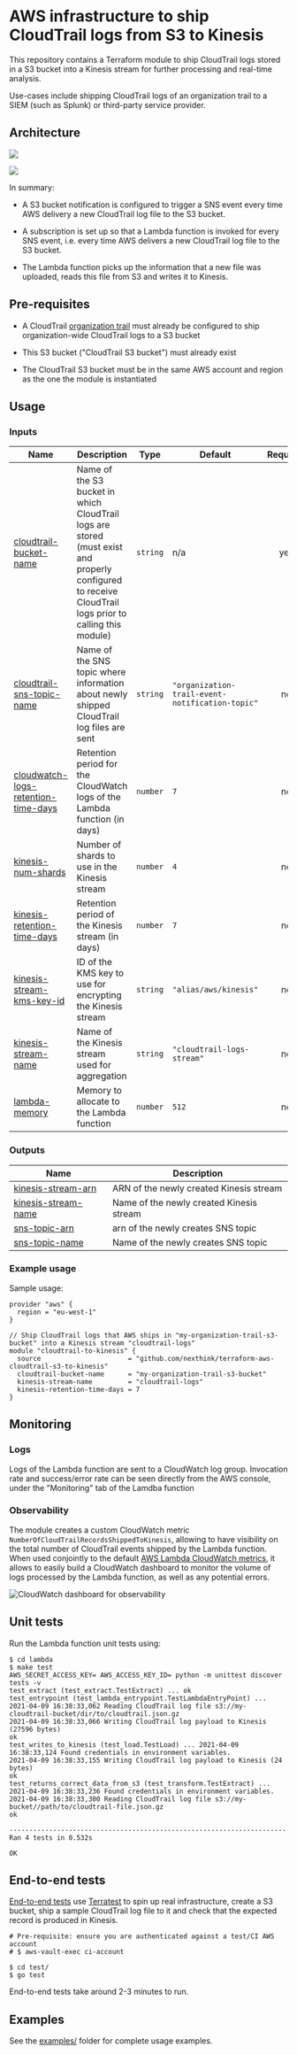 # AWS infrastructure to ship CloudTrail logs from S3 to Kinesis

This repository contains a Terraform module to ship CloudTrail logs stored in a S3 bucket into a Kinesis stream for further processing and real-time analysis.

Use-cases include shipping CloudTrail logs of an organization trail to a SIEM (such as Splunk) or third-party service provider.

## Architecture

![](./resources/architecture-diagram.png)

![](./resources/data-flow.png)

In summary:
- A S3 bucket notification is configured to trigger a SNS event every time AWS delivery a new CloudTrail log file to the S3 bucket.

- A subscription is set up so that a Lambda function is invoked for every SNS event, i.e. every time AWS delivers a new CloudTrail log file to the S3 bucket.

- The Lambda function picks up the information that a new file was uploaded, reads this file from S3 and writes it to Kinesis.

## Pre-requisites

- A CloudTrail [organization trail](https://docs.aws.amazon.com/awscloudtrail/latest/userguide/creating-trail-organization.html) must already be configured to ship organization-wide CloudTrail logs to a S3 bucket

- This S3 bucket ("CloudTrail S3 bucket") must already exist

- The CloudTrail S3 bucket must be in the same AWS account and region as the one the module is instantiated

## Usage

### Inputs

| Name | Description | Type | Default | Required |
|------|-------------|------|---------|:--------:|
| <a name="input_cloudtrail-bucket-name"></a> [cloudtrail-bucket-name](#input\_cloudtrail-bucket-name) | Name of the S3 bucket in which CloudTrail logs are stored (must exist and properly configured to receive CloudTrail logs prior to calling this module) | `string` | n/a | yes |
| <a name="input_cloudtrail-sns-topic-name"></a> [cloudtrail-sns-topic-name](#input\_cloudtrail-sns-topic-name) | Name of the SNS topic where information about newly shipped CloudTrail log files are sent | `string` | `"organization-trail-event-notification-topic"` | no |
| <a name="input_cloudwatch-logs-retention-time-days"></a> [cloudwatch-logs-retention-time-days](#input\_cloudwatch-logs-retention-time-days) | Retention period for the CloudWatch logs of the Lambda function (in days) | `number` | `7` | no |
| <a name="input_kinesis-num-shards"></a> [kinesis-num-shards](#input\_kinesis-num-shards) | Number of shards to use in the Kinesis stream | `number` | `4` | no |
| <a name="input_kinesis-retention-time-days"></a> [kinesis-retention-time-days](#input\_kinesis-retention-time-days) | Retention period of the Kinesis stream (in days) | `number` | `7` | no |
| <a name="input_kinesis-stream-kms-key-id"></a> [kinesis-stream-kms-key-id](#input\_kinesis-stream-kms-key-id) | ID of the KMS key to use for encrypting the Kinesis stream | `string` | `"alias/aws/kinesis"` | no |
| <a name="input_kinesis-stream-name"></a> [kinesis-stream-name](#input\_kinesis-stream-name) | Name of the Kinesis stream used for aggregation | `string` | `"cloudtrail-logs-stream"` | no |
| <a name="input_lambda-memory"></a> [lambda-memory](#input\_lambda-memory) | Memory to allocate to the Lambda function | `number` | `512` | no |

### Outputs

| Name | Description |
|------|-------------|
| <a name="output_kinesis-stream-arn"></a> [kinesis-stream-arn](#output\_kinesis-stream-arn) | ARN of the newly created Kinesis stream |
| <a name="output_kinesis-stream-name"></a> [kinesis-stream-name](#output\_kinesis-stream-name) | Name of the newly created Kinesis stream |
| <a name="output_sns-topic-arn"></a> [sns-topic-arn](#output\_sns-topic-arn) | arn of the newly creates SNS topic |
| <a name="output_sns-topic-name"></a> [sns-topic-name](#output\_sns-topic-name) | Name of the newly creates SNS topic |

### Example usage

Sample usage:

```hcl
provider "aws" {
  region = "eu-west-1"
}

// Ship CloudTrail logs that AWS ships in "my-organization-trail-s3-bucket" into a Kinesis stream "cloudtrail-logs"
module "cloudtrail-to-kinesis" {
  source                      = "github.com/nexthink/terraform-aws-cloudtrail-s3-to-kinesis"
  cloudtrail-bucket-name      = "my-organization-trail-s3-bucket"
  kinesis-stream-name         = "cloudtrail-logs"
  kinesis-retention-time-days = 7
}
```

## Monitoring

### Logs

Logs of the Lambda function are sent to a CloudWatch log group. Invocation rate and success/error rate can be seen directly from the AWS console, under the "Monitoring" tab of the Lamdba function

### Observability

The module creates a custom CloudWatch metric `NumberOfCloudTrailRecordsShippedToKinesis`, allowing to have visibility on the total number of CloudTrail events shipped by the Lambda function. When used conjointly to the default [AWS Lambda CloudWatch metrics](https://docs.aws.amazon.com/lambda/latest/dg/monitoring-metrics.html), it allows to easily build a CloudWatch dashboard to monitor the volume of logs processed by the Lambda function, as well as any potential errors.

![CloudWatch dashboard for observability](./resources/cloudwatch-dashboard.png)

## Unit tests

Run the Lambda function unit tests using:

```
$ cd lambda
$ make test
AWS_SECRET_ACCESS_KEY= AWS_ACCESS_KEY_ID= python -m unittest discover tests -v
test_extract (test_extract.TestExtract) ... ok
test_entrypoint (test_lambda_entrypoint.TestLambdaEntryPoint) ... 2021-04-09 16:38:33,062 Reading CloudTrail log file s3://my-cloudtrail-bucket/dir/to/cloudtrail.json.gz
2021-04-09 16:38:33,066 Writing CloudTrail log payload to Kinesis (27596 bytes)
ok
test_writes_to_kinesis (test_load.TestLoad) ... 2021-04-09 16:38:33,124 Found credentials in environment variables.
2021-04-09 16:38:33,155 Writing CloudTrail log payload to Kinesis (24 bytes)
ok
test_returns_correct_data_from_s3 (test_transform.TestExtract) ... 2021-04-09 16:38:33,236 Found credentials in environment variables.
2021-04-09 16:38:33,300 Reading CloudTrail log file s3://my-bucket//path/to/cloudtrail-file.json.gz
ok

----------------------------------------------------------------------
Ran 4 tests in 0.532s

OK
```

## End-to-end tests

[End-to-end tests](./test/infra_test.go]) use [Terratest](https://terratest.gruntwork.io/) to spin up real infrastructure, create a S3 bucket, ship a sample CloudTrail log file to it and check that the expected record is produced in Kinesis.

```
# Pre-requisite: ensure you are authenticated against a test/CI AWS account
# $ aws-vault-exec ci-account

$ cd test/
$ go test
```

End-to-end tests take around 2-3 minutes to run.

## Examples

See the [examples/](./examples) folder for complete usage examples.